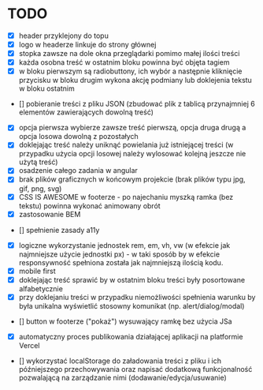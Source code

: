 # TODO

- [x] header przyklejony do topu
- [x] logo w headerze linkuje do strony głównej
- [x] stopka zawsze na dole okna przeglądarki pomimo małej ilości treści
- [x] każda osobna treść w ostatnim bloku powinna być objęta tagiem
- [x] w bloku pierwszym są radiobuttony, ich wybór a następnie kliknięcie przycisku w bloku drugim wykona akcję podmiany lub doklejenia tekstu w bloku ostatnim
- [] pobieranie treści z pliku JSON (zbudować plik z tablicą przynajmniej 6 elementów zawierających dowolną treść)
- [x] opcja pierwsza wybierze zawsze treść pierwszą, opcja druga drugą a opcja losowa dowolną z pozostałych
- [x] doklejając treść należy uniknąć powielania już istniejącej treści (w przypadku użycia opcji losowej należy wylosować kolejną jeszcze nie użytą treść)
- [x] osadzenie całego zadania w angular
- [x] brak plików graficznych w końcowym projekcie (brak plików typu jpg, gif, png, svg)
- [x] CSS IS AWESOME w footerze - po najechaniu myszką ramka (bez tekstu) powinna wykonać animowany obrót
- [x] zastosowanie BEM
- [] spełnienie zasady a11y
- [x] logiczne wykorzystanie jednostek rem, em, vh, vw (w efekcie jak najmniejsze użycie jednostki px) - w taki sposób by w efekcie responsywność spełniona została jak najmniejszą ilością kodu.
- [x] mobile first
- [x] doklejając treść sprawić by w ostatnim bloku treści były posortowane alfabetycznie
- [x] przy doklejaniu treści w przypadku niemożliwości spełnienia warunku by była unikalna wyświetlić stosowny komunikat (np. alert/dialog/modal)
- [] button w footerze ("pokaż") wysuwający ramkę bez użycia JSa
- [x] automatyczny proces publikowania działającej aplikacji na platformie Vercel
- [] wykorzystać localStorage do załadowania treści z pliku i ich późniejszego przechowywania oraz napisać dodatkową funkcjonalność pozwalającą na zarządzanie nimi (dodawanie/edycja/usuwanie)
